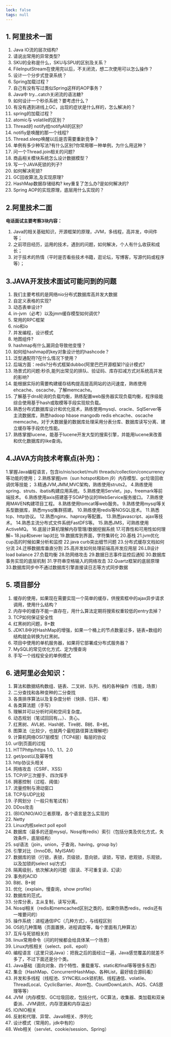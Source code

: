```yaml
---
lock: false
tags: null
---
```

## 1. 阿里技术一面

1. Java IO流的层次结构?
2. 请说出常用的异常类型?
3. SKU的全称是什么，SKU与SPU的区别及关系？
4. FileInputStream在使用完以后，不关闭流，想二次使用可以怎么操作？
5. 设计一个分步式登录系统？
6. Spring加载过程？
7. 自己有没有写过类似Spring这样的AOP事务？
8. Java中 try…catch关闭流的语法糖?
9. 如何设计一个秒杀系统？要考虑什么？
10. 有没有遇到进线上GC，出现的症状是什么样的，怎么解决的？
11. spring的加载过程？
12. atomic与 volatile的区别？
13. Thread的 notify给notifyAll的区别?
14. notifiy是唤醒的那一个线程?
15. Thread.sleep唤醒以后是否需要重新竞争？
16. 单例有多少种写法?有什么区别?你常用哪一种单例，为什么用这种？
17. 问一个Thread.join相关的问题?
18. 商品相关模块系统怎么设计数据模型？
19. 写一个JAVA死锁的列子?
20. 如何解决死锁?
21. GC回收算法,及实现原理?
22. HashMap数据存储结构? key重复了怎么办?是如何解决的?
23. Spring AOP的实现原理，底层用什么实现的？

## 2.阿里技术二面

**电话面试主要考察3块内容：**

1. Java的相关基础知识，开源框架的原理，JVM，多线程，高并发，中间件等；
2. 之前项目经历，运用的技术，遇到的问题，如何解决，个人有什么收获和成长；
3. 对于技术的热情（平时是否看些技术书籍，逛论坛，写博客，写源代码或程序等）；

## 3.JAVA开发技术面试可能问到的问题

1. 我们主要考核的是网络nio分布式数据库高并发大数据
2. 自定义表格的实现?
3. 动态表单设计?
4. in-jvm（必考）以及jmm缓存模型如何调优?
5. 常用的RPC框架
6. nio和io
7. 并发编程，设计模式
8. 地图组件?
9. hashmap有什么漏洞会导致他变慢？
10. 如何给hashmap的key对象设计他的hashcode？
11. 泛型通配符?在什么情况下使用？
12. 后端方面：redis?分布式框架dubbo(阿里巴巴开源框架)?设计模式?
13. 场景式的问题:秒杀,能列出常见的排队、验证码、库存扣减方式对系统高并发的影响?
14. 能根据实际的需要构建缓存结构提高提高网站的访问速度，熟练使用ehcache、oscache，了解memcache。
15. 了解基于dns轮询的负载均衡，熟练配置web服务器实现负载均衡，程序级能综合使用基于hash或取模等手段实现软负载。
16. 熟悉分布式数据库设计和优化技术，熟练使用mysql、oracle、SqlServer等主流数据库，熟悉hadoop hbase mangodb redis ehcache、oscache memcache。对于大数据量的数据库处理采用分表分库、数据库读写分离、建立缓存等手段优化性能。
17. 熟练掌握lucene，能基于lucene开发大型的搜索引擎，并能用lucene来改善和优化数据库的like查询。

## 4.JAVA方向技术考察点(补充)：

1.掌握Java编程语言，包含io/nio/socket/multi threads/collection/concurrency等功能的使用；
2.熟练掌握jvm（sun hotspot和ibm j9）内存模型、gc垃圾回收调优等技能；
3.精通JVM,JMM,MVC架构，熟练使用struts2。
4.熟练使用spring、struts、ibatis构建应用系统。
5.熟练使用Servlet，jsp，freemark等前端技术。
6.熟练使用axis搭建基于SOAP协议的WebService服务接口。
7.熟练使用MAVEN构建项目工程。
8.熟练使用tomcat等web服务。
9.熟练使用mysql等关系型数据库，熟悉mysql集群搭建。
10.熟练使用redis等NOSQL技术。
11.熟悉tcp、http协议。
12.熟悉nginx、haproxy等配置。
13.熟悉javascript、ajax等技术。
14.熟悉主流分布式文件系统FastDFS等。
15.熟悉JMS，可熟练使用ActiveMQ。
16.底层计算机理解内存管理/数据挖掘系统
17.可靠性和可用性如何理解~
18.jsp和sever lap对比
19.数据库到界面，字符集转化
20.基栈
21.jvm优化cup高的时候如果分析和监控
22.java curb突出细节问题
23.分布式缓存文档如何分流
24.迁移数据库垂直分割
25.高并发如何处理前端高并发应用层
26.LB设计load balance
27.负载均衡
28.防网络攻击
29.数据日志事件监控后通知
30.数据库事务实现的底层机制
31.字符串空格输入的网络攻击
32.Quartz框架的底层原理
33.数据库同步中不通过数据库引擎直接读日志等方式同步数据

## 5. 项目部分

1. 缓存的使用，如果现在需要实现一个简单的缓存，供搜索框中的ajax异步请求调用，使用什么结构？
2. 内存中的缓存不能一直存在，用什么算法定期将搜索权重较低的entry去掉？
3. TCP如何保证安全性
4. 红黑树的问题，B+数
5. JDK1.8中对HashMap的增强，如果一个桶上的节点数量过多，链表+数组的结构就会转换为红黑树。
6. 项目中使用的单机服务器，如果将它部署成分布式服务器？
7. MySQL的常见优化方式、定为慢查询
8. 手写一个线程安全的单例模式

## 6. 进阿里必会知识：

1. 算法和数据结构数组、链表、二叉树、队列、栈的各种操作（性能，场景）
2. 二分查找和各种变种的二分查找
3. 各类排序算法以及复杂度分析（快排、归并、堆）
4. 各类算法题（手写）
5. 理解并可以分析时间和空间复杂度。
6. 动态规划（笔试回回有。。）、贪心。
7. 红黑树、AVL树、Hash树、Tire树、B树、B+树。
8. 图算法（比较少，也就两个最短路径算法理解吧）
9. 计算机网络OSI7层模型（TCP4层）每层的协议
10. url到页面的过程
11. HTTPhttp/https 1.0、1.1、2.0
12. get/post以及幂等性
13. http协议头相关
14. 网络攻击（CSRF、XSS）
15. TCP/IP三次握手、四次挥手
16. 拥塞控制（过程、阈值）
17. 流量控制与滑动窗口
18. TCP与UDP比较
19. 子网划分（一般只有笔试有）
20. DDos攻击
21. (B)IO/NIO/AIO三者原理，各个语言是怎么实现的
22. Netty
23. Linux内核select poll epoll
24. 数据库（最多的还是mysql，Nosql有redis）索引（包括分类及优化方式，失效条件，底层结构）
25. sql语法（join，union，子查询，having，group by）
26. 引擎对比（InnoDB，MyISAM）
27. 数据库的锁（行锁，表锁，页级锁，意向锁，读锁，写锁，悲观锁，乐观锁，以及加锁的select sql方式）
28. 隔离级别，依次解决的问题（脏读、不可重复读、幻读）
29. 事务的ACID
30. B树、B+树
31. 优化（explain，慢查询，show profile）
32. 数据库的范式。
33. 分库分表，主从复制，读写分离。
34. Nosql相关（redis和memcached区别之类的，如果你熟悉redis，redis还有一堆要问的）
35. 操作系统：进程通信IPC（几种方式），与线程区别
36. OS的几种策略（页面置换，进程调度等，每个里面有几种算法）
37. 互斥与死锁相关的
38. linux常用命令（问的时候都会给具体某一个场景）
39. Linux内核相关（select、poll、epoll）
40. 编程语言（这里只说Java）：把我之后的面经过一遍，Java感觉覆盖的就差不多了，不过下面还是分个类。
41. Java基础（面向对象、四个特性、重载重写、static和final等等很多东西）
42. 集合（HashMap、ConcurrentHashMap、各种List，最好结合源码看）
43. 并发和多线程（线程池、SYNC和Lock锁机制、线程通信、volatile、ThreadLocal、CyclicBarrier、Atom包、CountDownLatch、AQS、CAS原理等等）
44. JVM（内存模型、GC垃圾回收，包括分代，GC算法，收集器、类加载和双亲委派、JVM调优，内存泄漏和内存溢出）
45. IO/NIO相关
46. 反射和代理、异常、Java8相关、序列化
47. 设计模式（常用的，jdk中有的）
48. Web相关（servlet、cookie/session、Spring）